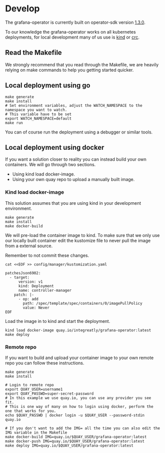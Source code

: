 # Develop

The grafana-operator is currently built on operator-sdk version
[1.3.0](https://github.com/operator-framework/operator-sdk/releases/tag/v1.3.0).

To our knowledge the grafana-operator works on all kubernetes deployments,
for local development many of us use is [kind](https://kind.sigs.k8s.io/docs/user/quick-start/)
or [crc](https://developers.redhat.com/products/codeready-containers/overview).

## Read the Makefile

We strongly recommend that you read through the Makefile,
we are heavily relying on make commands to help you getting started quicker.

## Local deployment using go

```shell
make generate
make install
# Set environment variables, adjust the WATCH_NAMESPACE to the namespace you want to watch.
# This variable have to be set
export WATCH_NAMESPACE=default
make run
```

You can of course run the deployment using a debugger or similar tools.

## Local deployment using docker

If you want a solution closer to reality you can instead build your own containers.
We will go through two sections.

- Using kind load docker-image.
- Using your own quay repo to upload a manually built image.

### Kind load docker-image

This solution assumes that you are using kind in your development environment.

```shell
make generate
make install
make docker-build
```

We will pre-load the container image to kind. To make sure that we only use our locally built container
edit the kustomize file to never pull the image from a external source.

Remember to not commit these changes.

```shell
cat <<EOF >> config/manager/kustomization.yaml

patchesJson6902:
  - target:
      version: v1
      kind: Deployment
      name: controller-manager
    patch: |-
      - op: add
        path: /spec/template/spec/containers/0/imagePullPolicy
        value: Never
EOF
```

Load the image in to kind and start the deployment.

```shell
kind load docker-image quay.io/integreatly/grafana-operator:latest
make deploy
```

### Remote repo

If you want to build and upload your container image to your own remote repo you can follow these instructions.

```shell
make generate
make install

# Login to remote repo
export QUAY_USER=username1
export QUAY_PASSWD=super-secret-password
# In this example we use quay.io, you can use any provider you see fit.
# This is one way of many on how to login using docker, perform the one that works for you.
echo $QUAY_PASSWD | docker login -u $QUAY_USER --password-stdin quay.io

# If you don't want to add the IMG= all the time you can also edit the IMG variable in the Makefile
make docker-build IMG=quay.io/$QUAY_USER/grafana-operator:latest
make docker-push IMG=quay.io/$QUAY_USER/grafana-operator:latest
make deploy IMG=quay.io/$QUAY_USER/grafana-operator:latest
```
